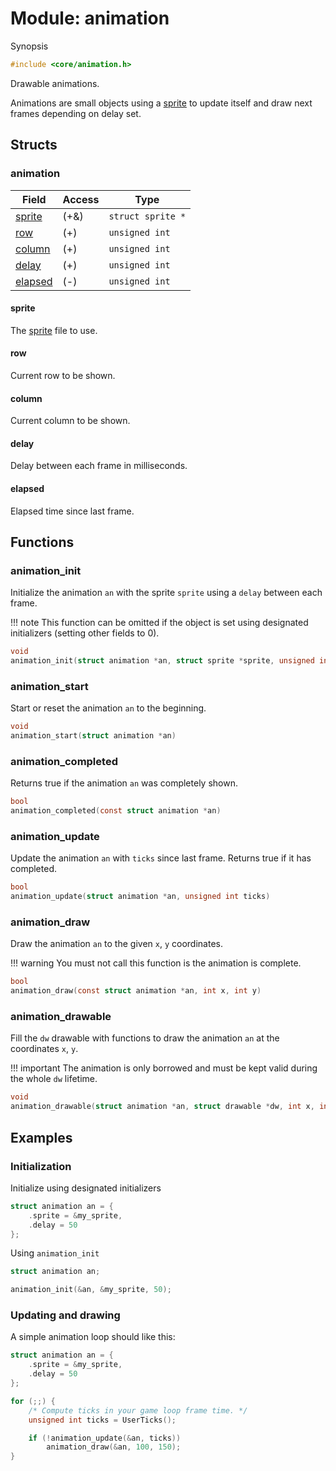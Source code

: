 # Module: animation

Synopsis

```c
#include <core/animation.h>
```

Drawable animations.

Animations are small objects using a [sprite](sprite.md) to update itself and
draw next frames depending on delay set.

## Structs

### animation

| Field               | Access | Type              |
|---------------------|--------|-------------------|
| [sprite](#sprite)   | (+&)   | `struct sprite *` |
| [row](#row)         | (+)    | `unsigned int`    |
| [column](#column)   | (+)    | `unsigned int`    |
| [delay](#delay)     | (+)    | `unsigned int`    |
| [elapsed](#elapsed) | (-)    | `unsigned int`    |

#### sprite

The [sprite](sprite.md) file to use.

#### row

Current row to be shown.

#### column

Current column to be shown.

#### delay

Delay between each frame in milliseconds.

#### elapsed

Elapsed time since last frame.

## Functions

### animation\_init

Initialize the animation `an` with the sprite `sprite` using a `delay` between
each frame.

!!! note
    This function can be omitted if the object is set using designated
    initializers (setting other fields to 0).

```c
void
animation_init(struct animation *an, struct sprite *sprite, unsigned int delay)
```

### animation\_start

Start or reset the animation `an` to the beginning.

```c
void
animation_start(struct animation *an)
```

### animation\_completed

Returns true if the animation `an` was completely shown.

```c
bool
animation_completed(const struct animation *an)
```

### animation\_update

Update the animation `an` with `ticks` since last frame. Returns true if it has
completed.

```c
bool
animation_update(struct animation *an, unsigned int ticks)
```

### animation\_draw

Draw the animation `an` to the given `x`, `y` coordinates.

!!! warning
    You must not call this function is the animation is complete.

```c
bool
animation_draw(const struct animation *an, int x, int y)
```

### animation\_drawable

Fill the `dw` drawable with functions to draw the animation `an` at the
coordinates `x`, `y`.

!!! important
    The animation is only borrowed and must be kept valid during the whole `dw`
    lifetime.

```c
void
animation_drawable(struct animation *an, struct drawable *dw, int x, int y)
```

## Examples

### Initialization

Initialize using designated initializers

```c
struct animation an = {
	.sprite = &my_sprite,
	.delay = 50
};
```

Using `animation_init`

```c
struct animation an;

animation_init(&an, &my_sprite, 50);
```

### Updating and drawing

A simple animation loop should like this:

```c
struct animation an = {
	.sprite = &my_sprite,
	.delay = 50
};

for (;;) {
	/* Compute ticks in your game loop frame time. */
	unsigned int ticks = UserTicks();

	if (!animation_update(&an, ticks))
		animation_draw(&an, 100, 150);
}
```
